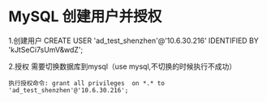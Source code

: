 # MySQL 创建用户并授权

1.创建用户
    CREATE USER 'ad_test_shenzhen'@'10.6.30.216' IDENTIFIED BY 'kJtSeCi7sUmV&wdZ';

2.授权
    需要切换数据库到mysql（use mysql,不切换的时候执行不成功）
    
    执行授权命令: grant all privileges  on *.* to 'ad_test_shenzhen'@'10.6.30.216';